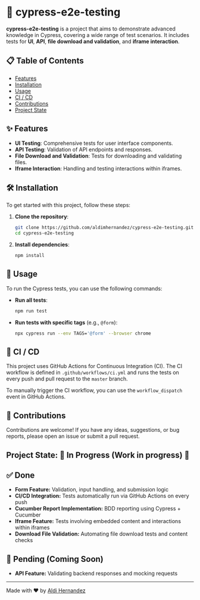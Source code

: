 # 🚀 cypress-e2e-testing

**cypress-e2e-testing** is a project that aims to demonstrate advanced knowledge in Cypress, covering a wide range of test scenarios. It includes tests for **UI**, **API**, **file download and validation**, and **iframe interaction**.

## 📋 Table of Contents

- [Features](#features)
- [Installation](#installation)
- [Usage](#usage)
- [CI / CD](#running-tests)
- [Contributions](#contributing)
- [Project State](#proyect-state)

## ✨ Features

- **UI Testing**: Comprehensive tests for user interface components.
- **API Testing**: Validation of API endpoints and responses.
- **File Download and Validation**: Tests for downloading and validating files.
- **Iframe Interaction**: Handling and testing interactions within iframes.

## 🛠️ Installation

To get started with this project, follow these steps:

1. **Clone the repository**:

   ```sh
   git clone https://github.com/aldimhernandez/cypress-e2e-testing.git
   cd cypress-e2e-testing
   ```

2. **Install dependencies**:
   ```sh
   npm install
   ```

## 🚀 Usage

To run the Cypress tests, you can use the following commands:

- **Run all tests**:

  ```sh
  npm run test
  ```

- **Run tests with specific tags** (e.g., `@form`):
  ```sh
  npx cypress run --env TAGS='@form' --browser chrome
  ```

## 🧪 CI / CD

This project uses GitHub Actions for Continuous Integration (CI). The CI workflow is defined in `.github/workflows/ci.yml` and runs the tests on every push and pull request to the `master` branch.

To manually trigger the CI workflow, you can use the `workflow_dispatch` event in GitHub Actions.

## 🤝 Contributions

Contributions are welcome! If you have any ideas, suggestions, or bug reports, please open an issue or submit a pull request.

## Project State: 🚧 In Progress (Work in progress) 🚧

## ✅ Done

- **Form Feature:** Validation, input handling, and submission logic
- **CI/CD Integration:** Tests automatically run via GitHub Actions on every push
- **Cucumber Report Implementation:** BDD reporting using Cypress + Cucumber
- **Iframe Feature:** Tests involving embedded content and interactions within iframes
- **Download File Validation:** Automating file download tests and content checks

## 🚧 Pending (Coming Soon)

- **API Feature:** Validating backend responses and mocking requests

---

Made with ❤️ by [Aldi Hernandez](https://github.com/aldimhernandez)

